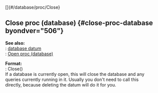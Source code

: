 []{#/database/proc/Close}    
## Close proc (database) {#close-proc-database byondver="506"}    
**See also:**    
:   [database datum](/ref/database/database.md)    
:   [Open proc (database)](/ref/database/proc/Open/Open.md)    
<!-- -->    
**Format:**    
:   Close()    
If a database is currently open, this will close the database and any    
queries currently running in it. Usually you don\'t need to call this    
directly, because deleting the datum will do it for you.  